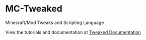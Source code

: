 # MC-Tweaked
Minecraft/Mod Tweaks and Scripting Language

View the tutorials and documentation at [Tweaked Documentation](https://tweaked.readthedocs.io/en/latest/)
